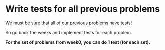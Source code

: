 # Write tests for all previous problems

We must be sure that all of our previous problems have tests!

So go back the weeks and implement tests for each problem.

**For the set of problems from week0, you can do 1 test (for each set).**
